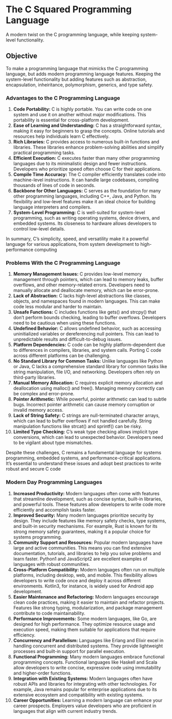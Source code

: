 # The C Squared Programming Language
A modern twist on the C programming language, while keeping system-level functionality.

[//]: # (What is the c squared programming language trying to accomplish?)
## Objective
To make a programming language that mimicks the C programming language, but adds modern programming language features. 
Keeping the system-level functionality but adding features such as abstraction, encapsulation, inheiritance, polymorphism, generics, and type safety.
 
[//]: # (What do we like and dislike about the C programming language?)
### Advantages to the C Programming Language
1. **Code Portability:**
C is highly portable. You can write code on one system and use it on another without major modifications. This portability is essential for cross-platform development.
2. **Ease of Learning and Understanding:**
C has a straightforward syntax, making it easy for beginners to grasp the concepts.
Online tutorials and resources help individuals learn C effectively.
3. **Rich Libraries:**
C provides access to numerous built-in functions and libraries.
These libraries enhance problem-solving abilities and simplify practical programming tasks.
4. **Efficient Execution:**
C executes faster than many other programming languages due to its minimalistic design and fewer instructions.
Developers who prioritize speed often choose C for their applications.
5. **Compile Time Accuracy:**
The C compiler efficiently translates code into machine-level instructions.
It can handle large codebases, compiling thousands of lines of code in seconds.
6. **Backbone for Other Languages:**
C serves as the foundation for many other programming languages, including C++, Java, and Python.
Its flexibility and low-level features make it an ideal choice for building language interpreters and compilers.
7. **System-Level Programming:**
C is well-suited for system-level programming, such as writing operating systems, device drivers, and embedded systems.
Its closeness to hardware allows developers to control low-level details.

In summary, C’s simplicity, speed, and versatility make it a powerful language for various applications, from system development to high-performance computing

### Problems With the C Programming Language

1. **Memory Management Issues:**
C provides low-level memory management through pointers, which can lead to memory leaks, buffer overflows, and other memory-related errors.
Developers need to manually allocate and deallocate memory, which can be error-prone.
2. **Lack of Abstraction:**
C lacks high-level abstractions like classes, objects, and namespaces found in modern languages.
This can make code less modular and harder to maintain.
3. **Unsafe Functions:**
C includes functions like gets() and strcpy() that don’t perform bounds checking, leading to buffer overflows.
Developers need to be cautious when using these functions.
4. **Undefined Behavior:**
C allows undefined behavior, such as accessing uninitialized variables or dereferencing null pointers.
This can lead to unpredictable results and difficult-to-debug issues.
5. **Platform Dependencies:**
C code can be highly platform-dependent due to differences in compilers, libraries, and system calls.
Porting C code across different platforms can be challenging.
6. **No Standard Library for Common Tasks:**
Unlike languages like Python or Java, C lacks a comprehensive standard library for common tasks like string manipulation, file I/O, and networking.
Developers often rely on third-party libraries.
7. **Manual Memory Allocation:**
C requires explicit memory allocation and deallocation using malloc() and free().
Managing memory correctly can be complex and error-prone.
8. **Pointer Arithmetic:**
While powerful, pointer arithmetic can lead to subtle bugs.
Incorrect pointer arithmetic can cause memory corruption or invalid memory access.
9. **Lack of String Safety:**
C strings are null-terminated character arrays, which can lead to buffer overflows if not handled carefully.
String manipulation functions like strcat() and sprintf() can be risky.
10. **Limited Type Checking:**
C’s weak type checking allows implicit type conversions, which can lead to unexpected behavior.
Developers need to be vigilant about type mismatches.

Despite these challenges, C remains a fundamental language for systems programming, embedded systems, and performance-critical applications. It’s essential to understand these issues and adopt best practices to write robust and secure C code

[//]: # (Doesnt C++ do the same thing?)

### Modern Day Programming Languages

1. **Increased Productivity:** Modern languages often come with features that streamline development, such as concise syntax, built-in libraries, and powerful tools. These features allow developers to write code more efficiently and accomplish tasks faster.
2. **Improved Security:** Many modern languages prioritize security by design. They include features like memory safety checks, type systems, and built-in security mechanisms. For example, Rust is known for its strong memory safety guarantees, making it a popular choice for systems programming.
3. **Community Support and Resources:** Popular modern languages have large and active communities. This means you can find extensive documentation, tutorials, and libraries to help you solve problems and learn faster. Python1 and JavaScript2 are excellent examples of languages with robust communities.
4. **Cross-Platform Compatibility:** Modern languages often run on multiple platforms, including desktop, web, and mobile. This flexibility allows developers to write code once and deploy it across different environments. Kotlin3, for instance, is widely used for Android app development.
5. **Easier Maintenance and Refactoring:** Modern languages encourage clean code practices, making it easier to maintain and refactor projects. Features like strong typing, modularization, and package management contribute to code maintainability.
6. **Performance Improvements:** Some modern languages, like Go, are designed for high performance. They optimize resource usage and execution speed, making them suitable for applications that require efficiency.
7. **Concurrency and Parallelism:** Languages like Erlang and Elixir excel in handling concurrent and distributed systems. They provide lightweight processes and built-in support for parallel execution.
8. **Functional Programming:** Many modern languages embrace functional programming concepts. Functional languages like Haskell and Scala allow developers to write concise, expressive code using immutability and higher-order functions.
9. **Integration with Existing Systems:** Modern languages often have robust APIs and libraries for integrating with other technologies. For example, Java remains popular for enterprise applications due to its extensive ecosystem and compatibility with existing systems.
10. **Career Opportunities:** Learning a modern language can enhance your career prospects. Employers value developers who are proficient in languages that align with current industry trends.
